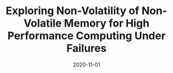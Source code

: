 ---
title: "Exploring Non-Volatility of Non-Volatile Memory for High Performance Computing Under Failures "
collection: publications
date: 2020-11-01
venue: 'IEEE International Conference on Cluster Computing (<b>Cluster&apos;20</b>)'
paperurl: 'http://pasalabs.org/papers/2020/Cluster20_easycrash.pdf'
authors: '<u>Jie Ren</u>, Kai Wu and Dong Li'
---